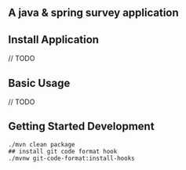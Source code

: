 ## A java & spring survey application 

## Install Application
// TODO

## Basic Usage
// TODO

## Getting Started Development
```shell
./mvn clean package 
## install git code format hook
./mvnw git-code-format:install-hooks
```
